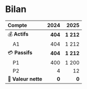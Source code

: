# Bilan

| Compte | 2024 | 2025 |
| :--- | ---: | ---: |
| 💰 **Actifs** | **404** | **1 212** |
| &emsp;A1 | 404 | 1 212 |
| 💳 **Passifs** | **404** | **1 212** |
| &emsp;P1 | 400 | 1 200 |
| &emsp;P2 | 4 | 12 |
| **🚀 Valeur nette** | **0** | **0** |
